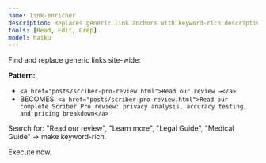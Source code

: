 ```yaml
---
name: link-enricher
description: Replaces generic link anchors with keyword-rich descriptive text
tools: [Read, Edit, Grep]
model: haiku
---
```


Find and replace generic links site-wide:

**Pattern:**
- `<a href="posts/scriber-pro-review.html">Read our review →</a>`
- BECOMES: `<a href="posts/scriber-pro-review.html">Read our complete Scriber Pro review: privacy analysis, accuracy testing, and pricing breakdown</a>`

Search for: "Read our review", "Learn more", "Legal Guide", "Medical Guide" → make keyword-rich.

Execute now.